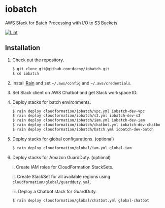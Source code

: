 iobatch
=======

AWS Stack for Batch Processing with I/O to S3 Buckets

[![Lint](https://github.com/dceoy/iobatch/actions/workflows/lint.yml/badge.svg)](https://github.com/dceoy/iobatch/actions/workflows/lint.yml)

Installation
------------

1.  Check out the repository.

    ```sh
    $ git clone git@github.com:dceoy/iobatch.git
    $ cd iobatch
    ```

2.  Install [Rain](https://github.com/aws-cloudformation/rain) and set `~/.aws/config` and `~/.aws/credentials`.

3.  Set Slack client on AWS Chatbot and get Slack workspace ID.

4.  Deploy stacks for batch environments.

    ```sh
    $ rain deploy cloudformation/iobatch/vpc.yml iobatch-dev-vpc
    $ rain deploy cloudformation/iobatch/s3.yml iobatch-dev-s3
    $ rain deploy cloudformation/iobatch/iam.yml iobatch-dev-iam
    $ rain deploy cloudformation/iobatch/chatbot.yml iobatch-dev-chatbot
    $ rain deploy cloudformation/iobatch/batch.yml iobatch-dev-batch
    ```

5.  Deploy stacks for global configurations. (optional)

    ```sh
    $ rain deploy cloudformation/global/iam.yml global-iam
    ```

6.  Deploy stacks for Amazon GuardDuty. (optional)

    i.    Create IAM roles for CloudFormation StackSets.

    ii.   Create StackSet for all available regions using `cloudformation/global/guardduty.yml`.

    iii.  Deploy a Chatbot stack for GuardDuty.

    ```sh
    $ rain deploy cloudformation/global/chatbot.yml global-chatbot
    ```
